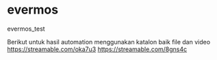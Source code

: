# evermos
evermos_test


Berikut untuk hasil automation menggunakan katalon baik file dan video
https://streamable.com/oka7u3
https://streamable.com/8gns4c

